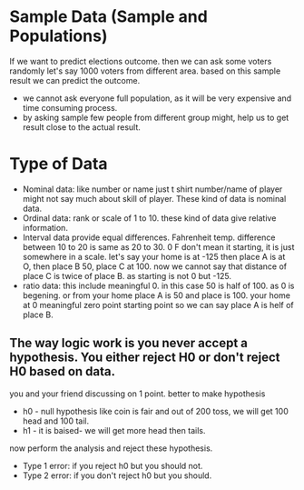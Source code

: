 # Sample Data (Sample and Populations)
If we want to predict elections outcome. then we can ask some voters randomly let's say 1000 voters from different area. based on this sample result we can predict the outcome. 

- we cannot ask everyone full population, as it will be very expensive and time consuming process.
- by asking sample few people from different group might, help us to get result close to the actual result.

# Type of Data
- Nominal data: like number or name just t shirt number/name of player might not say much about skill of player. These kind of data is nominal data.
- Ordinal data: rank or scale of 1 to 10. these kind of data give relative information.
- Interval data provide equal differences. Fahrenheit temp. difference between 10 to 20 is same as 20 to 30. 0 F don't mean it starting, it is just somewhere in a scale. let's say your home is at -125 then place A is at O, then place B 50, place C at 100. now we cannot say that distance of place C is twice of place B. as starting is not 0 but -125.
- ratio data: this include meaningful 0. in this case 50 is half of 100. as 0 is begening. or from your home place A is 50 and place is 100. your home at 0 meaningful zero point starting point so we can say place A is helf of place B.

## The way logic work is you never accept a hypothesis. You either reject H0 or don't reject H0 based on data.
you and your friend discussing on 1 point. better to make hypothesis
- h0 - null hypothesis like coin is fair and out of 200 toss, we will get 100 head and 100 tail.
- h1 - it is baised- we will get more head then tails. 

now perform the analysis and reject these hypothesis.
- Type 1 error: if you reject h0 but you should not.
- Type 2 error: if you don't reject h0 but you should. 
